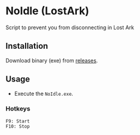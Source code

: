 # NoIdle (LostArk)

Script to prevent you from disconnecting in Lost Ark

## Installation

Download binary (exe) from [releases](https://github.com/breezko/NoIdle/releases).

## Usage

- Execute the `NoIdle.exe`.

### Hotkeys

```
F9: Start
F10: Stop
```
